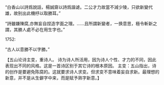 “白香山以詩爲說話，楊誠齋以詩爲諧谑。二公才力故當不減少陵，只欲新變代雄，故别出此機杼以取勝耳。”

“詩雖嫌陳腐,亦無妄自捏造字面之理。……且所謂新變者，一换意思，極令斬新之謂，其勝人處不必在用生字也。”

1752:

“古人以意勝不以字勝。”

【五山论诗主变，重诗人。
诗为诗人所活用，因为诗人个性、才力的不同，因此表现出不同的风格。这是一首诗区别于其它诗的根本原因。
主变：五山指出，诗的创作是要避免陈腐的。这就要求诗人求变。但求变不意味着妄自求新。最理想的新意，并不是从生僻字中来，而是赋予熟字新意。】